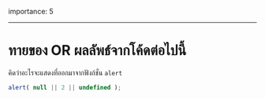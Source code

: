 importance: 5

---

# ทายของ OR ผลลัพธ์จากโค้ดต่อไปนี้

คิดว่าอะไรจะแสดงที่ออกมาจากฟังก์ชั่น `alert`

```js
alert( null || 2 || undefined );
```

